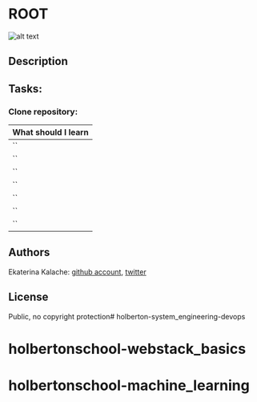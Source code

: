 # ROOT 
![alt text]()
## Description

## Tasks:

### __Clone repository:__ 

|What should I learn  |
| ---------------- |
|    ``   |
|    ``    |
|    `` |
|    `` |
|    ``   |
|    ``   |
|    ``    |

## Authors

Ekaterina Kalache: [github account](https://github.com/KatyaKalache), [twitter](https://twitter.com/KatyaKalache)

## License
Public, no copyright protection# holberton-system_engineering-devops
# holbertonschool-webstack_basics
# holbertonschool-machine_learning
